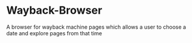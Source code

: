 # Wayback-Browser
A browser for wayback machine pages which allows a user to choose a date and explore pages from that time
